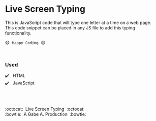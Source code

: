 # Live Screen Typing

This is JavaScript code that will type one letter at a time on a web page. This code snippet can be placed in any JS file to add this typing functionality.

:smile:&nbsp;&nbsp;`Happy Coding`&nbsp;&nbsp;:smile:

<br />

### Used

:heavy_check_mark:&nbsp;&nbsp; HTML <br />
:heavy_check_mark:&nbsp;&nbsp; JavaScript

<br/>
<br/>

:octocat:&nbsp;&nbsp;Live Screen Typing&nbsp;&nbsp;:octocat: <br/>
:bowtie:&nbsp;&nbsp;A Gabe A. Production&nbsp;&nbsp;:bowtie: